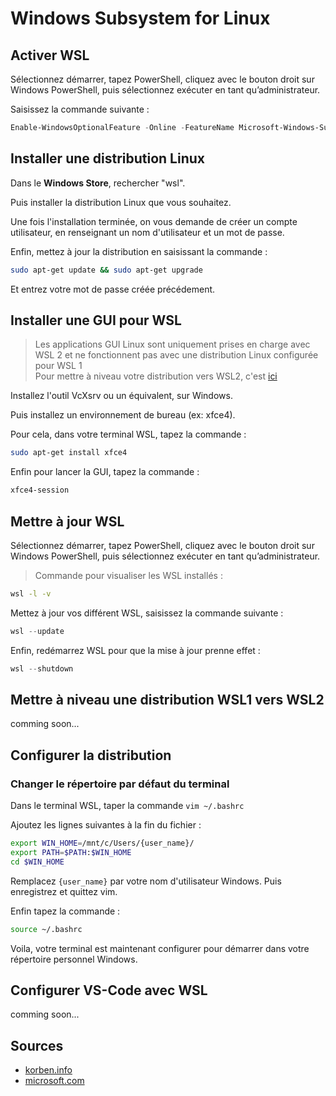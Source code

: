 # Windows Subsystem for Linux

## Activer WSL
Sélectionnez démarrer, tapez PowerShell, cliquez avec le bouton droit sur Windows PowerShell, puis sélectionnez exécuter en tant qu’administrateur.

Saisissez la commande suivante :
```powershell
Enable-WindowsOptionalFeature -Online -FeatureName Microsoft-Windows-Subsystem-Linux
```

## Installer une distribution Linux
Dans le **Windows Store**, rechercher "wsl".

Puis installer la distribution Linux que vous souhaitez.

Une fois l'installation terminée, on vous demande de créer un compte utilisateur, en renseignant un nom d'utilisateur et un mot de passe.

Enfin, mettez à jour la distribution en saisissant la commande :
```bash
sudo apt-get update && sudo apt-get upgrade
```
Et entrez votre mot de passe créée précédement.

## Installer une GUI pour WSL

> Les applications GUI Linux sont uniquement prises en charge avec WSL 2 et ne fonctionnent pas avec une distribution Linux configurée pour WSL 1\
Pour mettre à niveau votre distribution vers WSL2, c'est [ici](/#mettre-a-niveau-une-distribution-wsl1-vers-wsl2)

Installez l'outil VcXsrv ou un équivalent, sur Windows.

Puis installez un environnement de bureau (ex: xfce4).

Pour cela, dans votre terminal WSL, tapez la commande :
```bash
sudo apt-get install xfce4
```

Enfin pour lancer la GUI, tapez la commande :
```bash
xfce4-session
```

## Mettre à jour WSL
Sélectionnez démarrer, tapez PowerShell, cliquez avec le bouton droit sur Windows PowerShell, puis sélectionnez exécuter en tant qu’administrateur.

> Commande pour visualiser les WSL installés :
```bash
wsl -l -v
```

Mettez à jour vos différent WSL, saisissez la commande suivante :
```powershell
wsl --update
```

Enfin, redémarrez WSL pour que la mise à jour prenne effet :
```powershell
wsl --shutdown
```

## Mettre à niveau une distribution WSL1 vers WSL2
comming soon...

## Configurer la distribution
### Changer le répertoire par défaut du terminal
Dans le terminal WSL, taper la commande ```vim ~/.bashrc```

Ajoutez les lignes suivantes à la fin du fichier :
```bash
export WIN_HOME=/mnt/c/Users/{user_name}/
export PATH=$PATH:$WIN_HOME
cd $WIN_HOME
```
Remplacez ```{user_name}``` par votre nom d'utilisateur Windows.
Puis enregistrez et quittez vim.

Enfin tapez la commande :
```bash
source ~/.bashrc
```

Voila, votre terminal est maintenant configurer pour démarrer dans votre répertoire personnel Windows.

## Configurer VS-Code avec WSL
comming soon...

## Sources
* [korben.info](https://korben.info/linux-wsl-gui-interface-graphique-windows-10.html)
* [microsoft.com](https://docs.microsoft.com/fr-fr/windows/wsl/tutorials/gui-apps)
